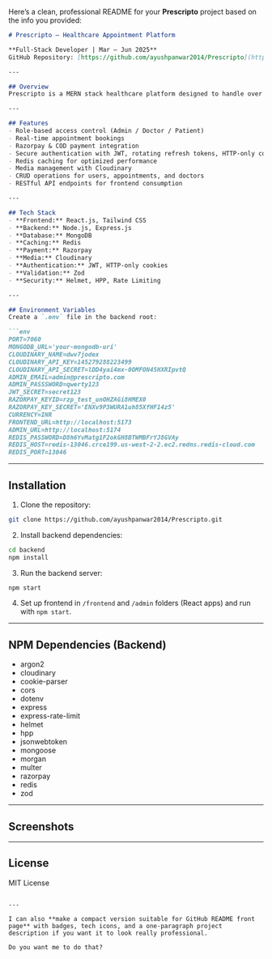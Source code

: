 Here’s a clean, professional README for your **Prescripto** project based on the info you provided:

````markdown
# Prescripto – Healthcare Appointment Platform

**Full-Stack Developer | Mar – Jun 2025**  
GitHub Repository: [https://github.com/ayushpanwar2014/Prescripto](https://github.com/ayushpanwar2014/Prescripto) | Remote  

---

## Overview
Prescripto is a MERN stack healthcare platform designed to handle over **100 real-time bookings per day**. It improves appointment workflow by **50%** through role-based access for **Admin, Doctor, and Patient**. The platform integrates **Razorpay** and **COD** support for flexible payments, and employs **JWT authentication with rotating refresh tokens and HTTP-only cookies**, reducing unauthorized access by **80%**. Additionally, **Redis** caching and **Cloudinary** integration enhance performance and media handling.

---

## Features
- Role-based access control (Admin / Doctor / Patient)  
- Real-time appointment bookings  
- Razorpay & COD payment integration  
- Secure authentication with JWT, rotating refresh tokens, HTTP-only cookies  
- Redis caching for optimized performance  
- Media management with Cloudinary  
- CRUD operations for users, appointments, and doctors  
- RESTful API endpoints for frontend consumption  

---

## Tech Stack
- **Frontend:** React.js, Tailwind CSS  
- **Backend:** Node.js, Express.js  
- **Database:** MongoDB  
- **Caching:** Redis  
- **Payment:** Razorpay  
- **Media:** Cloudinary  
- **Authentication:** JWT, HTTP-only cookies  
- **Validation:** Zod  
- **Security:** Helmet, HPP, Rate Limiting  

---

## Environment Variables
Create a `.env` file in the backend root:

```env
PORT=7060
MONGODB_URL='your-mongodb-uri'
CLOUDINARY_NAME=dwv7jodex
CLOUDINARY_API_KEY=145279288223499
CLOUDINARY_API_SECRET=lDD4yai4mx-0OMFON45HXRIpvtQ
ADMIN_EMAIL=admin@prescripto.com
ADMIN_PASSSWORD=qwerty123
JWT_SECRET=secret123
RAZORPAY_KEYID=rzp_test_unOHZAGi8HMEX0
RAZORPAY_KEY_SECRET='ENXv9P3WURA1uh85XfHF14z5'
CURRENCY=INR
FRONTEND_URL=http://localhost:5173
ADMIN_URL=http://localhost:5174
REDIS_PASSWORD=D8h6YvMatg1F2okGH8BTWMBFrYJ8GVAy
REDIS_HOST=redis-13046.crce199.us-west-2-2.ec2.redns.redis-cloud.com
REDIS_PORT=13046
````

---

## Installation

1. Clone the repository:

```bash
git clone https://github.com/ayushpanwar2014/Prescripto.git
```

2. Install backend dependencies:

```bash
cd backend
npm install
```

3. Run the backend server:

```bash
npm start
```

4. Set up frontend in `/frontend` and `/admin` folders (React apps) and run with `npm start`.

---

## NPM Dependencies (Backend)

* argon2
* cloudinary
* cookie-parser
* cors
* dotenv
* express
* express-rate-limit
* helmet
* hpp
* jsonwebtoken
* mongoose
* morgan
* multer
* razorpay
* redis
* zod

---

## Screenshots


---

## License

MIT License

```

---

I can also **make a compact version suitable for GitHub README front page** with badges, tech icons, and a one-paragraph project description if you want it to look really professional.  

Do you want me to do that?
```
